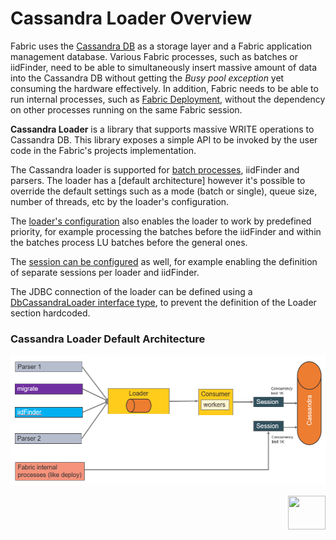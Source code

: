 # Cassandra Loader Overview

Fabric uses the [Cassandra DB](/articles/02_fabric_architecture/06_cassandra_keyspaces_for_fabric.md) as a storage layer and a Fabric application management database. Various Fabric processes, such as batches or iidFinder, need to be able to simultaneously insert massive amount of data into the Cassandra DB without getting the *Busy pool exception* yet consuming the hardware effectively. In addition, Fabric needs to be able to run internal processes, such as [Fabric Deployment](/articles/16_deploy_fabric/01_deploy_Fabric_project.md), without the dependency on other processes running on the same Fabric session.

**Cassandra Loader** is a library that supports massive WRITE operations to Cassandra DB. This library exposes a simple API to be invoked by the user code in the Fabric's projects implementation.

The Cassandra loader is supported for [batch processes](/articles/20_jobs_and_batch_services/11_batch_process_overview.md), iidFinder and parsers. The loader has a [default architecture] however it's possible to override the default settings such as a mode (batch or single), queue size, number of threads, etc by the loader's configuration.

The [loader's configuration](TBD) also enables the loader to work by predefined priority, for example processing the batches before the iidFinder and within the batches process LU batches before the general ones.

The [session can be configured](TBD) as well, for example enabling the definition of separate sessions per loader and iidFinder.

The JDBC connection of the loader can be defined using a [DbCassandraLoader interface type](TBD), to prevent the definition of the Loader section hardcoded.

### Cassandra Loader Default Architecture

<img src="images/28_01_1.PNG" alt="image" style="zoom:80%;" />



[<img align="right" width="60" height="54" src="/articles/images/Next.png">](02_loader_configuration.md)

